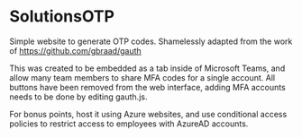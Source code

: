 # SolutionsOTP
Simple website to generate OTP codes.  Shamelessly adapted from the work of https://github.com/gbraad/gauth

This was created to be embedded as a tab inside of Microsoft Teams, and allow many team members to share MFA codes for a single account.  All buttons have been removed from the web interface, adding MFA accounts needs to be done by editing gauth.js.

For bonus points, host it using Azure websites, and use conditional access policies to restrict access to employees with AzureAD accounts.
